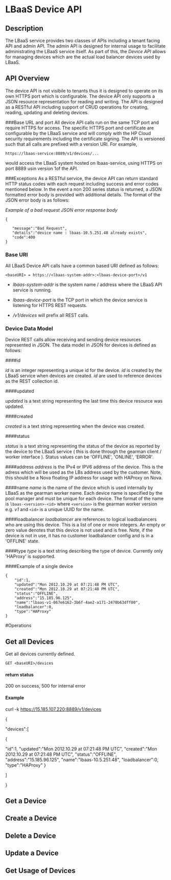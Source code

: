 # LBaaS Device API

## Description
The LBaaS service provides two classes of APIs including a tenant facing API and admin API. The admin API is designed for internal usage to facilitate administrating the LBaaS service itself. As part of this, the *Device API* allows for managing devices which are the actual load balancer devices used by LBaaS. 

## API Overview
The device API is not visibile to tenants thus it is designed to operate on its own HTTPS port which is configurable. The device API only supports a JSON resource representation for reading and writing. The API is designed as a RESTful API including support of CRUD operations for creating, reading, updating and deleting devices.

###Base URL and port
All device API calls run on the same TCP port and require HTTPS for access. The specific HTTPS port and certificate are configurable by the LBaaS service and will comply with the HP Cloud security requirements including the certificate signing. The API is versioned such that all calls are prefixed with a version URI. For example,

`https://lbaas-service:8889/v1/devices/...`

would access the LBaaS system hosted on lbaas-service, using HTTPS on port 8889 usin version 1of the API.

###Exceptions
As a RESTful service, the device API can return standard HTTP status codes with each request including success and error codes mentioned below. In the event a non 200 series status is returned, a JSON formatted error body is provided with additional details. The format of the JSON error body is as follows:

*Example of a bad request JSON error response body*


    {

       "message":"Bad Request",
       "details":"device name : lbaas-10.5.251.48 already exists",
       "code":400
    }



### Base URI
All LBaaS Device API calls have a common based URI defined as follows:

`
<baseURI> = https://<lbaas-system-addr>:<lbaas-device-port>/v1
`

*  *lbaas-system-addr* is the system name / address where the LBaaS API service is running.

* *lbaas-device-port* is the TCP port in which the device service is listening for HTTPS REST requests.

* */v1/devices* will prefix all REST calls.

### Device Data Model
Device REST calls allow receiving and sending device resources represented in JSON. The data model in JSON for devices is defined as follows:

####id

*id* is an integer representing a unique id for the device. *id* is created by the LBaaS service when devices are created. *id* are used to reference devices as the REST collection id.

####updated

*updated* is a text string representing the last time this device resource was updated.

####created

*created* is a text string representing when the device was created.

####status

*status* is a text string representing the status of the device as reported by the device to the LBaaS service ( this is done through the gearman client / worker interface ). Status values can be 'OFFLINE', 'ONLINE', 'ERROR'.

####address
*address* is the IPv4 or IPV6 address of the device. This is the adress which will be used as the LBs address used by the customer. Note, this should be a Nova floating IP address for usage with HAProxy on Nova.

####name
*name* is the name of the device which is used internally by LBaaS as the gearman worker name. Each device name is specified by the pool manager and must be unique for each device. The format of the name is 
`lbaas-<version>-<id>` where `<version>` is the gearman worker version e.g. *v1* and `<id>` is a unique UUID for the name.

####loadbalancer
*loadbalancer* are references to logical loadbalancers who are using this device. This is a list of one or more integers. An empty or zero value denotes that this device is not used and is free. Note, if the device is not in use, it has no customer loadbalancer config and is in a 'OFFLINE' state.

####type
*type* is a text string describing the type of device. Currently only 'HAProxy' is supported.




####Example of a single device 


    {
        "id":1,
        "updated":"Mon 2012.10.29 at 07:21:48 PM UTC",
        "created":"Mon 2012.10.29 at 07:21:48 PM UTC",  
        "status":"OFFLINE",
        "address":"15.185.96.125",
        "name":"lbaas-v1-067e6162-3b6f-4ae2-a171-2470b63dff00",
        "loadbalancer":0,
        "type":"HAProxy"
    }


#Operations

## Get all Devices
Get all devices currently defined.

`GET <baseURI>/devices`

#### return status
200 on success, 500 for internal error

#### Example

curl -k https://15.185.107.220:8889/v1/devices


{

"devices":[

{

  "id":1,
  "updated":"Mon 2012.10.29 at 07:21:48 PM UTC",
  "created":"Mon 2012.10.29 at 07:21:48 PM UTC",
  "status":"OFFLINE",
  "address":"15.185.96.125",
  "name":"lbaas-10.5.251.48",
  "loadbalancer":0,
  "type":"HAProxy"
}

]

}

## Get a Device

## Create a Device

## Delete a Device

## Update a Device

## Get Usage of Devices












